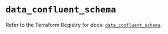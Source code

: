 # `data_confluent_schema`

Refer to the Terraform Registry for docs: [`data_confluent_schema`](https://registry.terraform.io/providers/confluentinc/confluent/2.10.0/docs/data-sources/schema).
